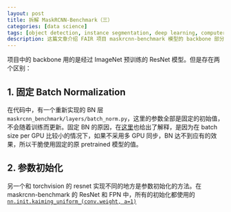 ```yaml
---
layout: post
title: 拆解 MaskRCNN-Benchmark（三）
categories: [data science]
tags: [object detection, instance segmentation, deep learning, computer vision]
description: 这篇文章介绍 FAIR 项目 maskrcnn-benchmark 模型的 backbone 部分。
---
```

项目中的 backbone 用的是经过 ImageNet 预训练的 ResNet 模型。但是存在两个区别：

## 1. 固定 Batch Normalization  
在代码中，有一个重新实现的 BN 层```maskrcnn_benchmark/layers/batch_norm.py```，这里的参数全部是固定的初始值，不会随着训练而更新。固定 BN 的原因，在[这里](https://github.com/facebookresearch/maskrcnn-benchmark/issues/267)也给出了解释，是因为在 batch size per GPU 比较小的情况下，如果不采用多 GPU 同步，BN 达不到应有的效果，所以干脆使用固定的原 pretrained 模型的值。

## 2. 参数初始化
另一个和 torchvision 的 resnet 实现不同的地方是参数初始化的方法。在 maskrcnn-benchmark 的 ResNet 和 FPN 中，所有的初始化都使用的 [```nn.init.kaiming_uniform_(conv.weight, a=1)```](https://pytorch.org/docs/0.3.1/nn.html#torch.nn.init.kaiming_uniform`)
